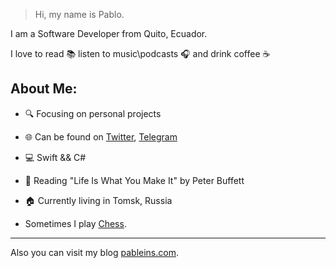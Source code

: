 > Hi, my name is Pablo.

I am a Software Developer from Quito, Ecuador.

I love to read 📚 listen to music\podcasts 🎧 and drink coffee ☕️

## About Me:
- 🔍 Focusing on personal projects
- 🌐 Can be found on [Twitter](https://twitter.com/pablinme), [Telegram](https://t.me/pablinme)
- 💻 Swift && C#
- 📖 Reading "Life Is What You Make It" by Peter Buffett
- 🏠 Currently living in Tomsk, Russia

- Sometimes I play [Chess](https://www.chess.com/member/pablinme). 

------

Also you can visit my blog [pableins.com](https://pableins.com/).

<!--  [Blog RSS](https://pableins.com/feed/)  -->

<!--  ![Pablo's github stats](https://github-readme-stats.vercel.app/api?username=pablinme&show_icons=true&count_private=true&hide=issues,prs)  -->

